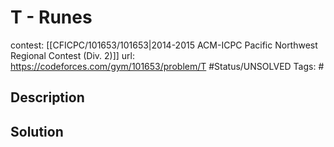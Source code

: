 # T - Runes

contest: [[CFICPC/101653/101653|2014-2015 ACM-ICPC Pacific Northwest Regional Contest (Div. 2)]]
url: https://codeforces.com/gym/101653/problem/T
#Status/UNSOLVED
Tags: #

## Description

## Solution

